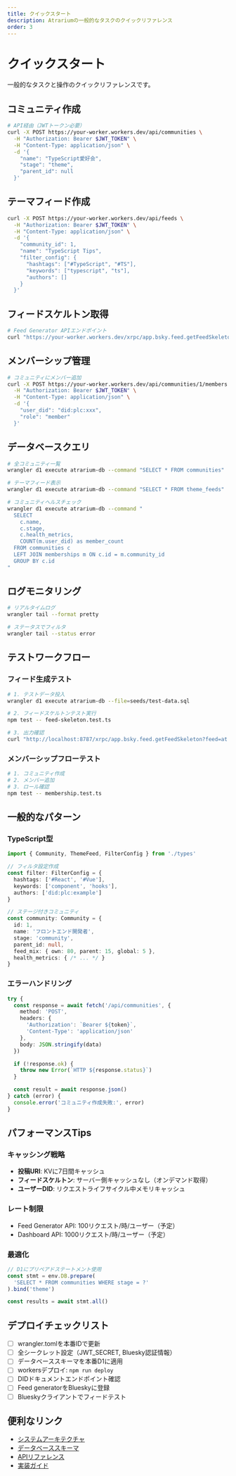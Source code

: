 ```yaml
---
title: クイックスタート
description: Atrariumの一般的なタスクのクイックリファレンス
order: 3
---
```


# クイックスタート

一般的なタスクと操作のクイックリファレンスです。

## コミュニティ作成

```bash
# API経由（JWTトークン必要）
curl -X POST https://your-worker.workers.dev/api/communities \
  -H "Authorization: Bearer $JWT_TOKEN" \
  -H "Content-Type: application/json" \
  -d '{
    "name": "TypeScript愛好会",
    "stage": "theme",
    "parent_id": null
  }'
```

## テーマフィード作成

```bash
curl -X POST https://your-worker.workers.dev/api/feeds \
  -H "Authorization: Bearer $JWT_TOKEN" \
  -H "Content-Type: application/json" \
  -d '{
    "community_id": 1,
    "name": "TypeScript Tips",
    "filter_config": {
      "hashtags": ["#TypeScript", "#TS"],
      "keywords": ["typescript", "ts"],
      "authors": []
    }
  }'
```

## フィードスケルトン取得

```bash
# Feed Generator APIエンドポイント
curl "https://your-worker.workers.dev/xrpc/app.bsky.feed.getFeedSkeleton?feed=at://did:plc:xxx/app.bsky.feed.generator/feed-id&limit=50"
```

## メンバーシップ管理

```bash
# コミュニティにメンバー追加
curl -X POST https://your-worker.workers.dev/api/communities/1/members \
  -H "Authorization: Bearer $JWT_TOKEN" \
  -H "Content-Type: application/json" \
  -d '{
    "user_did": "did:plc:xxx",
    "role": "member"
  }'
```

## データベースクエリ

```bash
# 全コミュニティ一覧
wrangler d1 execute atrarium-db --command "SELECT * FROM communities"

# テーマフィード表示
wrangler d1 execute atrarium-db --command "SELECT * FROM theme_feeds"

# コミュニティヘルスチェック
wrangler d1 execute atrarium-db --command "
  SELECT
    c.name,
    c.stage,
    c.health_metrics,
    COUNT(m.user_did) as member_count
  FROM communities c
  LEFT JOIN memberships m ON c.id = m.community_id
  GROUP BY c.id
"
```

## ログモニタリング

```bash
# リアルタイムログ
wrangler tail --format pretty

# ステータスでフィルタ
wrangler tail --status error
```

## テストワークフロー

### フィード生成テスト

```bash
# 1. テストデータ投入
wrangler d1 execute atrarium-db --file=seeds/test-data.sql

# 2. フィードスケルトンテスト実行
npm test -- feed-skeleton.test.ts

# 3. 出力確認
curl "http://localhost:8787/xrpc/app.bsky.feed.getFeedSkeleton?feed=at://did:plc:test/app.bsky.feed.generator/test-feed"
```

### メンバーシップフローテスト

```bash
# 1. コミュニティ作成
# 2. メンバー追加
# 3. ロール確認
npm test -- membership.test.ts
```

## 一般的なパターン

### TypeScript型

```typescript
import { Community, ThemeFeed, FilterConfig } from './types'

// フィルタ設定作成
const filter: FilterConfig = {
  hashtags: ['#React', '#Vue'],
  keywords: ['component', 'hooks'],
  authors: ['did:plc:example']
}

// ステージ付きコミュニティ
const community: Community = {
  id: 1,
  name: 'フロントエンド開発者',
  stage: 'community',
  parent_id: null,
  feed_mix: { own: 80, parent: 15, global: 5 },
  health_metrics: { /* ... */ }
}
```

### エラーハンドリング

```typescript
try {
  const response = await fetch('/api/communities', {
    method: 'POST',
    headers: {
      'Authorization': `Bearer ${token}`,
      'Content-Type': 'application/json'
    },
    body: JSON.stringify(data)
  })

  if (!response.ok) {
    throw new Error(`HTTP ${response.status}`)
  }

  const result = await response.json()
} catch (error) {
  console.error('コミュニティ作成失敗:', error)
}
```

## パフォーマンスTips

### キャッシング戦略

- **投稿URI**: KVに7日間キャッシュ
- **フィードスケルトン**: サーバー側キャッシュなし（オンデマンド取得）
- **ユーザーDID**: リクエストライフサイクル中メモリキャッシュ

### レート制限

- Feed Generator API: 100リクエスト/時/ユーザー（予定）
- Dashboard API: 1000リクエスト/時/ユーザー（予定）

### 最適化

```typescript
// D1にプリペアドステートメント使用
const stmt = env.DB.prepare(
  'SELECT * FROM communities WHERE stage = ?'
).bind('theme')

const results = await stmt.all()
```

## デプロイチェックリスト

- [ ] wrangler.tomlを本番IDで更新
- [ ] 全シークレット設定（JWT_SECRET, Bluesky認証情報）
- [ ] データベーススキーマを本番D1に適用
- [ ] workersデプロイ: `npm run deploy`
- [ ] DIDドキュメントエンドポイント確認
- [ ] Feed generatorをBlueskyに登録
- [ ] Blueskyクライアントでフィードテスト

## 便利なリンク

- [システムアーキテクチャ](/ja/architecture/system-design)
- [データベーススキーマ](/ja/architecture/database)
- [APIリファレンス](/ja/reference/api-reference)
- [実装ガイド](/ja/reference/implementation)
